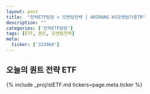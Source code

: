```yaml
---
layout: post
title:  "전략ETF탐방 × 모멘텀전략 │ ARIRANG KS모멘텀가중TR"
description: ""
categories: ['전략ETF탐방']
tags: [ETF, 퀀트, 모멘텀전략]
meta:
  ticker: ['333960']
---
```


## 오늘의 퀀트 전략 ETF

{% include _proj/stETF.md tickers=page.meta.ticker %}